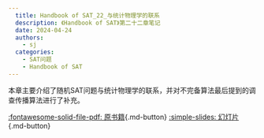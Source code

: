 ```yaml
---
  title: Handbook of SAT_22_与统计物理学的联系
  description: 《Handbook of SAT》第二十二章笔记
  date: 2024-04-24
  authors:
    - sj
  categories:
    - SAT问题
    - Handbook of SAT
---
```


本章主要介绍了随机SAT问题与统计物理学的联系，并对不完备算法最后提到的调查传播算法进行了补充。

[:fontawesome-solid-file-pdf: 原书籍](../assets/Handbook%20of%20SAT/Handbook%20of%20Satisfiability.pdf){.md-button}
[:simple-slides: 幻灯片](../assets//Handbook%20of%20SAT/Handbook%20of%20SAT_22_与统计物理学的联系.html){.md-button}

<!-- more -->